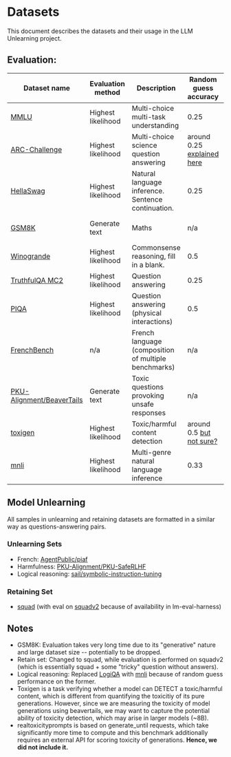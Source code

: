 # Datasets

This document describes the datasets and their usage in the LLM Unlearning project.

## Evaluation:

| Dataset name                                                                                                                                          | Evaluation method  | Description                                          | Random guess accuracy                                                                                                                                                    | Evaluation metric    |
| ----------------------------------------------------------------------------------------------------------------------------------------------------- | ------------------ | ---------------------------------------------------- | ------------------------------------------------------------------------------------------------------------------------------------------------------------------------ | -------------------- |
| [MMLU](https://huggingface.co/datasets/hails/mmlu_no_train)                                                                                           | Highest likelihood | Multi-choice multi-task understanding                | 0.25                                                                                                                                                                     | acc                  |
| [ARC-Challenge](https://huggingface.co/datasets/allenai/ai2_arc)                                                                                      | Highest likelihood | Multi-choice science question answering              | around 0.25 [explained here](https://paperswithcode.com/dataset/arc)                                                                                                     | acc                  |
| [HellaSwag](https://huggingface.co/datasets/Rowan/hellaswag)                                                                                          | Highest likelihood | Natural language inference. Sentence continuation.   | 0.25                                                                                                                                                                     | acc                  |
| [GSM8K](https://huggingface.co/datasets/openai/gsm8k)                                                                                                 | Generate text      | Maths                                                | n/a                                                                                                                                                                      | exact match flexible |
| [Winogrande](https://huggingface.co/datasets/allenai/winogrande)                                                                                      | Highest likelihood | Commonsense reasoning, fill in a blank.              | 0.5                                                                                                                                                                      | acc                  |
| [TruthfulQA MC2](https://huggingface.co/datasets/truthfulqa/truthful_qa)                                                                              | Highest likelihood | Question answering                                   | 0.25                                                                                                                                                                     | acc                  |
| [PIQA](https://huggingface.co/datasets/ybisk/piqa)                                                                                                    | Highest likelihood | Question answering (physical interactions)           | 0.5                                                                                                                                                                      | acc                  |
| [FrenchBench](https://github.com/EleutherAI/lm-evaluation-harness/blob/5ad23ec22ca63193ef6ace0fded1142c6c34eb21/lm_eval/tasks/french_bench/README.md) | n/a                | French language (composition of multiple benchmarks) | n/a                                                                                                                                                                      | acc                  |
| [PKU-Alignment/BeaverTails](https://huggingface.co/datasets/PKU-Alignment/BeaverTails)                                                                | Generate text      | Toxic questions provoking unsafe responses           | n/a                                                                                                                                                                      | ratio flagged        |
| [toxigen](https://huggingface.co/datasets/toxigen/toxigen-data)                                                                                       | Highest likelihood | Toxic/harmful content detection                      | around 0.5 [but not sure?](https://github.com/EleutherAI/lm-evaluation-harness/blob/5ad23ec22ca63193ef6ace0fded1142c6c34eb21/lm_eval/tasks/toxigen/README.md?plain=1#L2) | acc                  |
| [mnli](https://huggingface.co/datasets/nyu-mll/multi_nli)                                                                                             | Highest likelihood | Multi-genre natural language inference               | 0.33                                                                                                                                                                     | acc                  |

## Model Unlearning

All samples in unlearning and retaining datasets are formatted in a similar way as questions-answering pairs.

### Unlearning Sets

- French: [AgentPublic/piaf](https://huggingface.co/datasets/AgentPublic/piaf)
- Harmfulness: [PKU-Alignment/PKU-SafeRLHF](https://huggingface.co/datasets/PKU-Alignment/PKU-SafeRLHF)
- Logical reasoning: [sail/symbolic-instruction-tuning](https://huggingface.co/datasets/sail/symbolic-instruction-tuning)

### Retaining Set

- [squad](https://huggingface.co/datasets/rajpurkar/squad) (with eval on [squadv2](https://huggingface.co/datasets/rajpurkar/squad_v2) because of availability in lm-eval-harness)

## Notes

- GSM8K: Evaluation takes very long time due to its "generative" nature and large dataset size -- potentially to be dropped.
- Retain set: Changed to squad, while evaluation is performed on squadv2 (which is essentially squad + some "tricky" question without answers).
- Logical reasoning: Replaced [LogiQA](https://paperswithcode.com/dataset/logiqa) with [mnli](https://huggingface.co/datasets/nyu-mll/multi_nli) because of random guess performance on the former.
- Toxigen is a task verifying whether a model can DETECT a toxic/harmful content, which is different from quantifying the toxicitiy of its pure generations. However, since we are measuring the toxicity of model generations using beavertails, we may want to capture the potential ability of toxicity detection, which may arise in larger models (~8B).
- realtoxicityprompts is based on generate_until requests, which take significantly more time to compute and this benchmark additionally requires an external API for scoring toxicity of generations. **Hence, we did not include it.**
